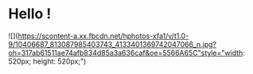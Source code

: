 # Hello !
![](https://scontent-a.xx.fbcdn.net/hphotos-xfa1/v/t1.0-9/10406687_813087985403743_4133401369742047066_n.jpg?oh=317ab61511ae74afb834d85a3a636caf&oe=5566A65C"style="width: 520px; height: 520px;")

